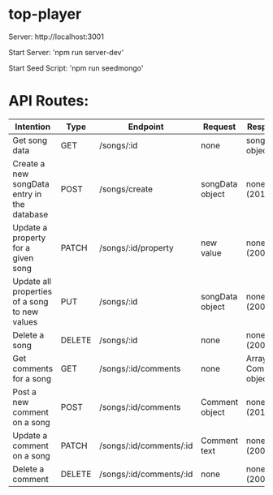 # top-player

Server: http://localhost:3001

Start Server: 'npm run server-dev'

Start Seed Script: 'npm run seedmongo'

# API Routes:
  

| Intention | Type | Endpoint | Request | Response |  
|---|---|---|---|---|
| Get song data | GET | /songs/:id | none | songData object |  
|Create a new songData entry in the database | POST | /songs/create | songData object | none (201/400)|  
|Update a property for a given song | PATCH | /songs/:id/property | new value | none (200/400)|  
|Update all properties of a song to new values | PUT | /songs/:id | songData object | none (200/400)|  
|Delete a song | DELETE | /songs/:id | none | none (200/400)|  
|Get comments for a song | GET | /songs/:id/comments | none | Array of Comment objects|  
|Post a new comment on a song| POST | /songs/:id/comments | Comment object | none (201/400) |  
|Update a comment on a song| PATCH | /songs/:id/comments/:id | Comment text | none (200/400)|  
|Delete a comment | DELETE | /songs/:id/comments/:id | none | none (200/400)  |  